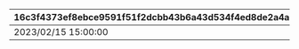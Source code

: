 |16c3f4373ef8ebce9591f51f2dcbb43b6a43d534f4ed8de2a4a619bded4d7f16|3d91bac50081094cdf8899edded56cb1497c4cf0cd8cfb90c524ebfffd2423ff|decf476360cc8363e7224313c478f424ddd10330dd8a8eb21c561ba802356597|9423642c8f324e01b7e370cc5bc1305442f65b03da624f494507248bb67898cd|5637cca26005177b0a248d4b519344f03041971ca4756b731729f13130df1610|15b2fbe6e981d94bfbbc072dfb1b743502b8b35bbd065b0b570ad867d63e66fe|32350fd7cc06b29ca889e7433668c213e13445026dd347473da34441a71d1d1c|c6db59740ead603bd545b969219f861ab13efbb4b395592bdd96fe5c981a601a|
| --- | --- | --- | --- | --- | --- | --- | --- |
|2023/02/15 15:00:00|50|balloon_story_2nd_16_skip|common_label_release_2_16_skip|common_btn_2_16_skip|2116099|2001000|1|